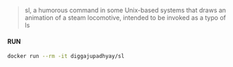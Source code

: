 > sl, a humorous command in some Unix-based systems that draws an animation of a steam locomotive, intended to be invoked as a typo of ls

#### RUN
```bash
docker run --rm -it diggajupadhyay/sl
```